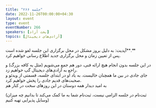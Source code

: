 ```yaml
---
title: "جلسه ۲۶۶"
date: 2022-11-26T00:00:00+04:30
layout: event
type: event
eventNumber: 266
speakers: [بحث آزاد]
topics: [آزادی‌های دیجیتال]
---
```

آپدیت: به دلیل بروز مشکل در محل برگزاری این جلسه لغو شده است**.**  
پس از تعیین زمان و محل برگزاری جدید اطلاع رسانی خواهیم کرد.

در این جلسه بدون انجام هیچ ارائه فنی، دور هم جمع می‌شویم (مثل یه کافه بزرگ) و راجع به آزادی‌های دیجیتال گپ خواهیم زد.  
جای جادی در بین ما همچنان خالیست. به یاد او در ابتدای جلسه، قسمتی از ویدئو و صحبت‌های قدیم جادی را پخش خواهیم کرد.  
به امید دیدار همه دوستان در این روزهای سخت در کنار هم


(ثبت‌نام در جلسه الزامی نیست، ثبت‌نام شما به ما کمک می‌کند تا بدانیم چه میزان وسایل پذیرایی تهیه کنیم)

